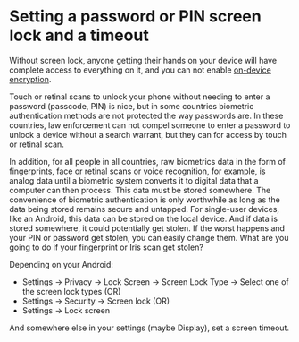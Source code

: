 # Setting a password or PIN screen lock and a timeout

Without screen lock, anyone getting their hands on your device will have complete access to everything on it, and 
you can not enable [on-device encryption](../data/encryption.md).

Touch or retinal scans to unlock your phone without needing to enter a password (passcode, PIN) is nice, but in some 
countries biometric authentication methods are not protected the way passwords are. In these countries, law 
enforcement can not compel someone to enter a password to unlock a device without a search warrant, but they can for
access by touch or retinal scan.

In addition, for all people in all countries, raw biometrics data in the form of fingerprints, face or retinal scans or 
voice recognition, for example, is analog data until a biometric system converts it to digital data that a computer can 
then process. This data must be stored somewhere. The convenience of biometric authentication is only worthwhile as 
long as the data being stored remains secure and untapped. For single-user devices, like an Android, this data can be 
stored on the local device. And if data is stored somewhere, it could potentially get stolen. If the worst happens and 
your PIN or password get stolen, you can easily change them. What are you going to do if your fingerprint or Iris scan 
get stolen?

Depending on your Android:

* Settings -> Privacy -> Lock Screen -> Screen Lock Type -> Select one of the screen lock types (OR)
* Settings -> Security -> Screen lock (OR)
* Settings -> Lock screen

And somewhere else in your settings (maybe Display), set a screen timeout.

